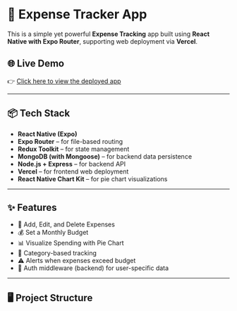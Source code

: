 # 💸 Expense Tracker App

This is a simple yet powerful **Expense Tracking** app built using **React Native with Expo Router**, supporting web deployment via **Vercel**.

## 🌐 Live Demo

👉 [Click here to view the deployed app](https://clientfrontend-dsczl2n5r-soumya-rouls-projects.vercel.app)

---

## 📦 Tech Stack

- **React Native (Expo)**
- **Expo Router** – for file-based routing
- **Redux Toolkit** – for state management
- **MongoDB (with Mongoose)** – for backend data persistence
- **Node.js + Express** – for backend API
- **Vercel** – for frontend web deployment
- **React Native Chart Kit** – for pie chart visualizations

---

## ✨ Features

- 📝 Add, Edit, and Delete Expenses
- 💰 Set a Monthly Budget
- 📊 Visualize Spending with Pie Chart
- 🧠 Category-based tracking
- ⚠️ Alerts when expenses exceed budget
- 🔐 Auth middleware (backend) for user-specific data

---

## 🖥️ Project Structure



